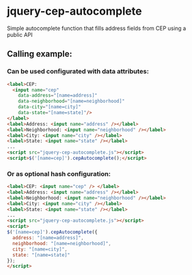# jquery-cep-autocomplete
Simple autocomplete function that fills address fields from CEP using a public API


## Calling example:
### Can be used configurated with data attributes:
```html
<label>CEP:
  <input name="cep"
    data-address="[name=address]"
    data-neighborhood="[name=neighborhood]"
    data-city="[name=city]"
    data-state="[name=state]"/>
</label>
<label>Address: <input name="address" /></label>
<label>Neighborhood: <input name="neighborhood" /></label>
<label>City: <input name="city" /></label>
<label>State: <input name="state" /></label>
...
<script src="jquery-cep-autocomplete.js"></script>
<script>$('[name=cep]').cepAutocomplete();</script>
```

### Or as optional hash configuration:
```html
<label>CEP: <input name="cep" /> </label>
<label>Address: <input name="address" /></label>
<label>Neighborhood: <input name="neighborhood" /></label>
<label>City: <input name="city" /></label>
<label>State: <input name="state" /></label>
...
<script src="jquery-cep-autocomplete.js"></script>
<script>
$('[name=cep]').cepAutocomplete({
  address: "[name=address]",
  neighborhood: "[name=neighborhood]",
  city: "[name=city]",
  state: "[name=state]"
});
</script>
```
